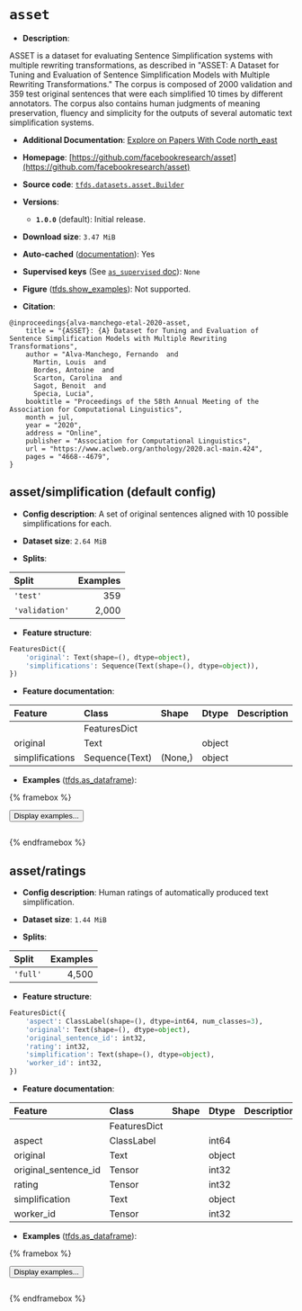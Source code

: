 <div itemscope itemtype="http://schema.org/Dataset">
  <div itemscope itemprop="includedInDataCatalog" itemtype="http://schema.org/DataCatalog">
    <meta itemprop="name" content="TensorFlow Datasets" />
  </div>
  <meta itemprop="name" content="asset" />
  <meta itemprop="description" content="ASSET is a dataset for evaluating Sentence Simplification systems with multiple&#10;rewriting transformations, as described in &quot;ASSET: A Dataset for Tuning and&#10;Evaluation of Sentence Simplification Models with Multiple Rewriting&#10;Transformations.&quot; The corpus is composed of 2000 validation and 359 test&#10;original sentences that were each simplified 10 times by different annotators.&#10;The corpus also contains human judgments of meaning preservation, fluency and&#10;simplicity for the outputs of several automatic text simplification systems.&#10;&#10;To use this dataset:&#10;&#10;```python&#10;import tensorflow_datasets as tfds&#10;&#10;ds = tfds.load(&#x27;asset&#x27;, split=&#x27;train&#x27;)&#10;for ex in ds.take(4):&#10;  print(ex)&#10;```&#10;&#10;See [the guide](https://www.tensorflow.org/datasets/overview) for more&#10;informations on [tensorflow_datasets](https://www.tensorflow.org/datasets).&#10;&#10;" />
  <meta itemprop="url" content="https://www.tensorflow.org/datasets/catalog/asset" />
  <meta itemprop="sameAs" content="https://github.com/facebookresearch/asset" />
  <meta itemprop="citation" content="@inproceedings{alva-manchego-etal-2020-asset,&#10;    title = &quot;{ASSET}: {A} Dataset for Tuning and Evaluation of Sentence Simplification Models with Multiple Rewriting Transformations&quot;,&#10;    author = &quot;Alva-Manchego, Fernando  and&#10;      Martin, Louis  and&#10;      Bordes, Antoine  and&#10;      Scarton, Carolina  and&#10;      Sagot, Benoit  and&#10;      Specia, Lucia&quot;,&#10;    booktitle = &quot;Proceedings of the 58th Annual Meeting of the Association for Computational Linguistics&quot;,&#10;    month = jul,&#10;    year = &quot;2020&quot;,&#10;    address = &quot;Online&quot;,&#10;    publisher = &quot;Association for Computational Linguistics&quot;,&#10;    url = &quot;https://www.aclweb.org/anthology/2020.acl-main.424&quot;,&#10;    pages = &quot;4668--4679&quot;,&#10;}" />
</div>

# `asset`


*   **Description**:

ASSET is a dataset for evaluating Sentence Simplification systems with multiple
rewriting transformations, as described in "ASSET: A Dataset for Tuning and
Evaluation of Sentence Simplification Models with Multiple Rewriting
Transformations." The corpus is composed of 2000 validation and 359 test
original sentences that were each simplified 10 times by different annotators.
The corpus also contains human judgments of meaning preservation, fluency and
simplicity for the outputs of several automatic text simplification systems.

*   **Additional Documentation**:
    <a class="button button-with-icon" href="https://paperswithcode.com/dataset/asset">
    Explore on Papers With Code
    <span class="material-icons icon-after" aria-hidden="true"> north_east
    </span> </a>

*   **Homepage**:
    [https://github.com/facebookresearch/asset](https://github.com/facebookresearch/asset)

*   **Source code**:
    [`tfds.datasets.asset.Builder`](https://github.com/tensorflow/datasets/tree/master/tensorflow_datasets/datasets/asset/asset_dataset_builder.py)

*   **Versions**:

    *   **`1.0.0`** (default): Initial release.

*   **Download size**: `3.47 MiB`

*   **Auto-cached**
    ([documentation](https://www.tensorflow.org/datasets/performances#auto-caching)):
    Yes

*   **Supervised keys** (See
    [`as_supervised` doc](https://www.tensorflow.org/datasets/api_docs/python/tfds/load#args)):
    `None`

*   **Figure**
    ([tfds.show_examples](https://www.tensorflow.org/datasets/api_docs/python/tfds/visualization/show_examples)):
    Not supported.

*   **Citation**:

```
@inproceedings{alva-manchego-etal-2020-asset,
    title = "{ASSET}: {A} Dataset for Tuning and Evaluation of Sentence Simplification Models with Multiple Rewriting Transformations",
    author = "Alva-Manchego, Fernando  and
      Martin, Louis  and
      Bordes, Antoine  and
      Scarton, Carolina  and
      Sagot, Benoit  and
      Specia, Lucia",
    booktitle = "Proceedings of the 58th Annual Meeting of the Association for Computational Linguistics",
    month = jul,
    year = "2020",
    address = "Online",
    publisher = "Association for Computational Linguistics",
    url = "https://www.aclweb.org/anthology/2020.acl-main.424",
    pages = "4668--4679",
}
```


## asset/simplification (default config)

*   **Config description**: A set of original sentences aligned with 10 possible
    simplifications for each.

*   **Dataset size**: `2.64 MiB`

*   **Splits**:

Split          | Examples
:------------- | -------:
`'test'`       | 359
`'validation'` | 2,000

*   **Feature structure**:

```python
FeaturesDict({
    'original': Text(shape=(), dtype=object),
    'simplifications': Sequence(Text(shape=(), dtype=object)),
})
```

*   **Feature documentation**:

Feature         | Class          | Shape   | Dtype  | Description
:-------------- | :------------- | :------ | :----- | :----------
                | FeaturesDict   |         |        |
original        | Text           |         | object |
simplifications | Sequence(Text) | (None,) | object |

*   **Examples**
    ([tfds.as_dataframe](https://www.tensorflow.org/datasets/api_docs/python/tfds/as_dataframe)):

<!-- mdformat off(HTML should not be auto-formatted) -->

{% framebox %}

<button id="displaydataframe">Display examples...</button>
<div id="dataframecontent" style="overflow-x:auto"></div>
<script>
const url = "https://storage.googleapis.com/tfds-data/visualization/dataframe/asset-simplification-1.0.0.html";
const dataButton = document.getElementById('displaydataframe');
dataButton.addEventListener('click', async () => {
  // Disable the button after clicking (dataframe loaded only once).
  dataButton.disabled = true;

  const contentPane = document.getElementById('dataframecontent');
  try {
    const response = await fetch(url);
    // Error response codes don't throw an error, so force an error to show
    // the error message.
    if (!response.ok) throw Error(response.statusText);

    const data = await response.text();
    contentPane.innerHTML = data;
  } catch (e) {
    contentPane.innerHTML =
        'Error loading examples. If the error persist, please open '
        + 'a new issue.';
  }
});
</script>

{% endframebox %}

<!-- mdformat on -->

## asset/ratings

*   **Config description**: Human ratings of automatically produced text
    simplification.

*   **Dataset size**: `1.44 MiB`

*   **Splits**:

Split    | Examples
:------- | -------:
`'full'` | 4,500

*   **Feature structure**:

```python
FeaturesDict({
    'aspect': ClassLabel(shape=(), dtype=int64, num_classes=3),
    'original': Text(shape=(), dtype=object),
    'original_sentence_id': int32,
    'rating': int32,
    'simplification': Text(shape=(), dtype=object),
    'worker_id': int32,
})
```

*   **Feature documentation**:

Feature              | Class        | Shape | Dtype  | Description
:------------------- | :----------- | :---- | :----- | :----------
                     | FeaturesDict |       |        |
aspect               | ClassLabel   |       | int64  |
original             | Text         |       | object |
original_sentence_id | Tensor       |       | int32  |
rating               | Tensor       |       | int32  |
simplification       | Text         |       | object |
worker_id            | Tensor       |       | int32  |

*   **Examples**
    ([tfds.as_dataframe](https://www.tensorflow.org/datasets/api_docs/python/tfds/as_dataframe)):

<!-- mdformat off(HTML should not be auto-formatted) -->

{% framebox %}

<button id="displaydataframe">Display examples...</button>
<div id="dataframecontent" style="overflow-x:auto"></div>
<script>
const url = "https://storage.googleapis.com/tfds-data/visualization/dataframe/asset-ratings-1.0.0.html";
const dataButton = document.getElementById('displaydataframe');
dataButton.addEventListener('click', async () => {
  // Disable the button after clicking (dataframe loaded only once).
  dataButton.disabled = true;

  const contentPane = document.getElementById('dataframecontent');
  try {
    const response = await fetch(url);
    // Error response codes don't throw an error, so force an error to show
    // the error message.
    if (!response.ok) throw Error(response.statusText);

    const data = await response.text();
    contentPane.innerHTML = data;
  } catch (e) {
    contentPane.innerHTML =
        'Error loading examples. If the error persist, please open '
        + 'a new issue.';
  }
});
</script>

{% endframebox %}

<!-- mdformat on -->